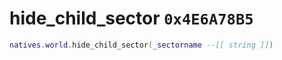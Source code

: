 # hide_child_sector `0x4E6A78B5`

```lua
natives.world.hide_child_sector(_sectorname --[[ string ]])
```
